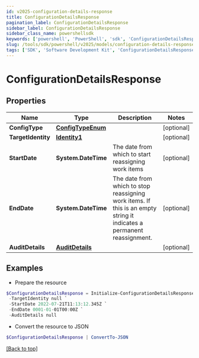 ```yaml
---
id: v2025-configuration-details-response
title: ConfigurationDetailsResponse
pagination_label: ConfigurationDetailsResponse
sidebar_label: ConfigurationDetailsResponse
sidebar_class_name: powershellsdk
keywords: ['powershell', 'PowerShell', 'sdk', 'ConfigurationDetailsResponse', 'V2025ConfigurationDetailsResponse'] 
slug: /tools/sdk/powershell/v2025/models/configuration-details-response
tags: ['SDK', 'Software Development Kit', 'ConfigurationDetailsResponse', 'V2025ConfigurationDetailsResponse']
---
```



# ConfigurationDetailsResponse

## Properties

Name | Type | Description | Notes
------------ | ------------- | ------------- | -------------
**ConfigType** | [**ConfigTypeEnum**](config-type-enum) |  | [optional] 
**TargetIdentity** | [**Identity1**](identity1) |  | [optional] 
**StartDate** | **System.DateTime** | The date from which to start reassigning work items | [optional] 
**EndDate** | **System.DateTime** | The date from which to stop reassigning work items.  If this is an empty string it indicates a permanent reassignment. | [optional] 
**AuditDetails** | [**AuditDetails**](audit-details) |  | [optional] 

## Examples

- Prepare the resource
```powershell
$ConfigurationDetailsResponse = Initialize-ConfigurationDetailsResponse  -ConfigType null `
 -TargetIdentity null `
 -StartDate 2022-07-21T11:13:12.345Z `
 -EndDate 0001-01-01T00:00Z `
 -AuditDetails null
```

- Convert the resource to JSON
```powershell
$ConfigurationDetailsResponse | ConvertTo-JSON
```


[[Back to top]](#) 

